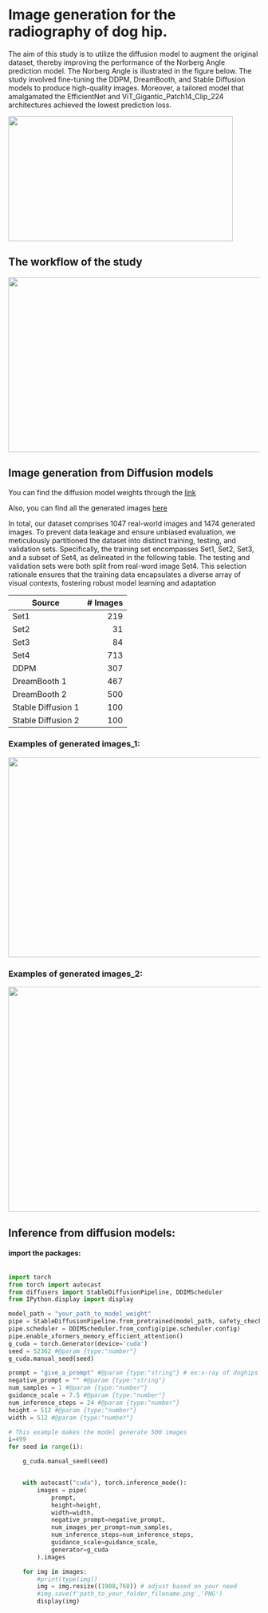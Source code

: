 # Image generation for the radiography of dog hip.
The aim of this study is to utilize the diffusion model to augment the original dataset, thereby improving the performance of the Norberg Angle prediction model. The Norberg Angle is illustrated in the figure below. The study involved fine-tuning the DDPM, DreamBooth, and Stable Diffusion models to produce high-quality images. Moreover, a tailored model that amalgamated the EfficientNet and ViT_Gigantic_Patch14_Clip_224 architectures achieved the lowest prediction loss.

<img src="https://github.com/YoushanZhang/AiAI/assets/74528993/3c3fd898-7857-4f2a-88fd-723165ddfb4f" width="450" height="250">

## The workflow of the study
<img src="https://github.com/YoushanZhang/AiAI/assets/74528993/8ce23469-dc6c-4eb3-8fa9-781e1f20cb92" width="550" height="350">


## Image generation from Diffusion models 
You can find the diffusion model weights through the [link](https://shorturl.at/pAY49)

Also, you can find all the generated images [here](https://drive.google.com/drive/folders/1Y_rxgAFNPX2thpiiFbtdiF52q3OT3mbK?usp=drive_link) 

In total, our dataset comprises 1047 real-world images and 1474 generated images. To prevent data leakage and ensure unbiased evaluation, we
meticulously partitioned the dataset into distinct training, testing, and validation sets. Specifically, the training set encompasses Set1, Set2,
Set3, and a subset of Set4, as delineated in the following table. The testing and
validation sets were both split from real-word image Set4. This selection
rationale ensures that the training data encapsulates a diverse
array of visual contexts, fostering robust model learning and adaptation

| Source           | # Images |
|------------------|---------:|
| Set1             |      219 |
| Set2             |       31 |
| Set3             |       84 |
| Set4             |      713 |
| DDPM             |      307 |
| DreamBooth 1     |      467 |
| DreamBooth 2     |      500 |
| Stable Diffusion 1 |     100 |
| Stable Diffusion 2 |     100 |

### Examples of generated images_1:
<img src="https://github.com/YSH-314/AiAI/assets/74528993/236c09c6-2e4d-43b7-af1f-6313e279c3b5" width="750" height="400">

### Examples of generated images_2:
<img src="https://github.com/YSH-314/AiAI/assets/74528993/1daddc41-df10-4945-ae24-269611550c6a" width="650" height="450">

## Inference from diffusion models:
#### import the packages:
```python

import torch
from torch import autocast
from diffusers import StableDiffusionPipeline, DDIMScheduler
from IPython.display import display

model_path = "your_path_to_model_weight"       
pipe = StableDiffusionPipeline.from_pretrained(model_path, safety_checker=None, torch_dtype=torch.float16).to('cuda')
pipe.scheduler = DDIMScheduler.from_config(pipe.scheduler.config)
pipe.enable_xformers_memory_efficient_attention()
g_cuda = torch.Generator(device='cuda')
seed = 52362 #@param {type:"number"}
g_cuda.manual_seed(seed)

prompt = "give_a_prompt" #@param {type:"string"} # ex:x-ray of doghips with black background
negative_prompt = "" #@param {type:"string"}
num_samples = 1 #@param {type:"number"}
guidance_scale = 7.5 #@param {type:"number"}
num_inference_steps = 24 #@param {type:"number"} 
height = 512 #@param {type:"number"}
width = 512 #@param {type:"number"}

# This example makes the model generate 500 images 
i=499
for seed in range(i):

    g_cuda.manual_seed(seed)


    with autocast("cuda"), torch.inference_mode():
        images = pipe(
            prompt,
            height=height,
            width=width,
            negative_prompt=negative_prompt,
            num_images_per_prompt=num_samples,
            num_inference_steps=num_inference_steps,
            guidance_scale=guidance_scale,
            generator=g_cuda
        ).images

    for img in images:
        #print(type(img))
        img = img.resize((1908,768)) # adjust based on your need
        #img.save(f'path_to_your_folder_filename.png','PNG')
        display(img)
